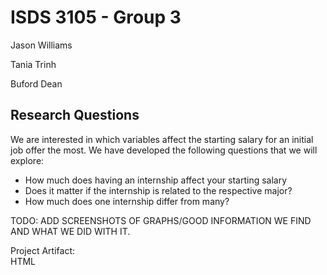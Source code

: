 # ISDS 3105 - Group 3 
Jason Williams

Tania Trinh

Buford Dean

## Research Questions  
We are interested in which variables affect the starting salary for an initial job offer the most. We have developed the following questions that we will explore:

- How much does having an internship affect your starting salary
- Does it matter if the internship is related to the respective major?
- How much does one internship differ from many? 


TODO: ADD SCREENSHOTS OF GRAPHS/GOOD INFORMATION WE FIND AND WHAT WE DID WITH IT. 


Project Artifact:  
HTML
